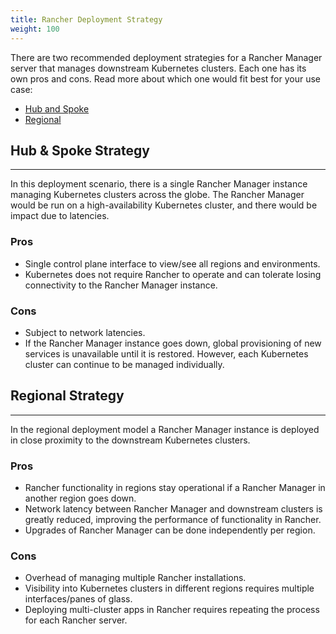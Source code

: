 ```yaml
---
title: Rancher Deployment Strategy
weight: 100
---
```


There are two recommended deployment strategies for a Rancher Manager server that manages downstream Kubernetes clusters. Each one has its own pros and cons. Read more about which one would fit best for your use case:

* [Hub and Spoke](#hub-and-spoke-strategy)
* [Regional](#regional-strategy)

## Hub & Spoke Strategy
---

In this deployment scenario, there is a single Rancher Manager instance managing Kubernetes clusters across the globe. The Rancher Manager would be run on a high-availability Kubernetes cluster, and there would be impact due to latencies.

### Pros

* Single control plane interface to view/see all regions and environments.
* Kubernetes does not require Rancher to operate and can tolerate losing connectivity to the Rancher Manager instance.

### Cons

* Subject to network latencies.
* If the Rancher Manager instance goes down, global provisioning of new services is unavailable until it is restored. However, each Kubernetes cluster can continue to be managed individually.

## Regional Strategy
---
In the regional deployment model a Rancher Manager instance is deployed in close proximity to the downstream Kubernetes clusters.

### Pros

* Rancher functionality in regions stay operational if a Rancher Manager in another region goes down.
* Network latency between Rancher Manager and downstream clusters is greatly reduced, improving the performance of functionality in Rancher.
* Upgrades of Rancher Manager can be done independently per region.

### Cons

* Overhead of managing multiple Rancher installations.
* Visibility into Kubernetes clusters in different regions requires multiple interfaces/panes of glass.
* Deploying multi-cluster apps in Rancher requires repeating the process for each Rancher server.
